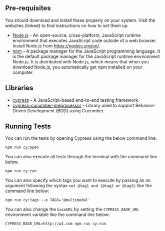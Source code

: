 ## Pre-requisites


You should download and install these properly on your system. Visit the websites (linked) to find instructions on how to set them up.


* [Node.js](https://nodejs.org/en/) - An open-source, cross-platform, JavaScript runtime environment that executes JavaScript code outside of a web browser. Install Node.js from <https://nodejs.org/en/>.
* [npm](https://www.npmjs.com/) - A package manager for the JavaScript programming language. It is the default package manager for the JavaScript runtime environment Node.js. It is distributed with Node.js, which means that when you download Node.js, you automatically get npm installed on your computer.


## Libraries


- [cypress](https://www.cypress.io/) - A JavaScript-based end-to-end testing framework.
- [cypress-cucumber-preprocessor](https://github.com/TheBrainFamily/cypress-cucumber-example) - Library used to support Behavior-Driven Development (BDD) using Cucumber.


## Running Tests


You can run the tests by opening Cypress using the below command line. 
```
npm run cy:open
```


You can also execute all tests through the terminal with the command line below.
```
npm run cy:run
```


You can also specify which tags you want to execute by passing as an argument following the syntax `not @tag1 and (@tag2 or @tag3)` like the command line below:
```
npm run cy:tags --e TAGS='@multimodal'
```


You can also change the `baseURL` by setting the `CYPRESS_BASE_URL` environment variable like the command line below:
```
CYPRESS_BASE_URL=http://w3.com npm run cy:run
```